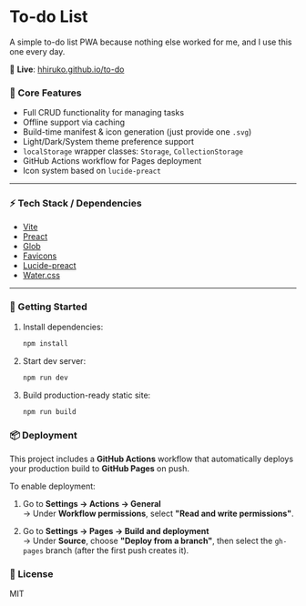 # To-do List

A simple to-do list PWA because nothing else worked for me, and I use this one every day.

🔗 **Live**: [hhiruko.github.io/to-do](https://hhiruko.github.io/to-do)

### 🚀 Core Features
- Full CRUD functionality for managing tasks
- Offline support via caching
- Build-time manifest & icon generation (just provide one `.svg`)
- Light/Dark/System theme preference support
- `localStorage` wrapper classes: `Storage`, `CollectionStorage`
- GitHub Actions workflow for Pages deployment
- Icon system based on `lucide-preact`

---

### ⚡ Tech Stack / Dependencies
- [Vite](https://vitejs.dev/)
- [Preact](https://preactjs.com/)
- [Glob](https://github.com/isaacs/node-glob)
- [Favicons](https://github.com/itgalaxy/favicons)
- [Lucide-preact](https://lucide.dev/guide/packages/lucide-preact)
- [Water.css](https://watercss.kognise.dev/)

---

### 🔧 Getting Started

1. Install dependencies:
    ```bash
    npm install
    ```
2. Start dev server:
    ```bash
    npm run dev
    ```
3. Build production-ready static site:
    ```bash
    npm run build
    ```

### 📦 Deployment

This project includes a **GitHub Actions** workflow that automatically deploys your production build to **GitHub Pages** on push.

To enable deployment:

1. Go to **Settings → Actions → General**  
    → Under **Workflow permissions**, select **"Read and write permissions"**.

2. Go to **Settings → Pages → Build and deployment**  
    → Under **Source**, choose **"Deploy from a branch"**, then select the `gh-pages` branch (after the first push creates it).


### 📝 License
MIT
